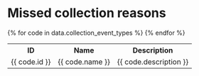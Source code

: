 
# Missed collection reasons

<table>
<tr>
  <th>ID</th>
  <th>Name</th>
  <th>Description</th>
</tr>
{% for code in data.collection_event_types %}
<tr>
  <td>{{ code.id }}</td>
  <td>{{ code.name }}</td>
  <td>{{ code.description }}</td>
</tr>
{% endfor %}
</table>
